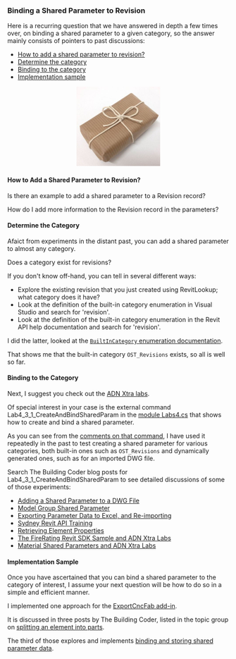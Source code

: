 <head>
<meta http-equiv="Content-Type" content="text/html; charset=utf-8">
<link rel="stylesheet" type="text/css" href="bc.css">
<script src="https://cdn.rawgit.com/google/code-prettify/master/loader/run_prettify.js" type="text/javascript"></script>
</head>

<!---


twitter:

Binding a shared parameter to revision in the #RevitAPI @AutodeskForge @AutodeskRevit #bim #DynamoBim #ForgeDevCon http://bit.ly/bindsharedparam

Here is a recurring question on binding a shared parameter to a given category
&ndash; How to add a shared parameter to revision?
&ndash; Determine the category
&ndash; Binding to the category
&ndash; Implementation sample...

linkedin:

Binding a shared parameter to revision in the #RevitAPI @AutodeskForge @AutodeskRevit #bim #DynamoBim #ForgeDevCon http://bit.ly/bindsharedparam

Here is a recurring question on binding a shared parameter to a given category:

- How to add a shared parameter to revision?
- Determine the category
- Binding to the category
- Implementation sample...

of [The Building Coder samples](https://github.com/jeremytammik/the_building_coder_samples/releases/tag/2019.0.145.4).

-->

### Binding a Shared Parameter to Revision

Here is a recurring question that we have answered in depth a few times over, on binding a shared parameter to a given category, so the answer mainly consists of pointers to past discussions:

- [How to add a shared parameter to revision?](#2) 
- [Determine the category](#3) 
- [Binding to the category](#4) 
- [Implementation sample](#5) 

<center>
<img src="img/bind_and_package.jpg" alt="Bind and package" width="190">
</center>
 
#### <a name="2"></a> How to Add a Shared Parameter to Revision?

Is there an example to add a shared parameter to a Revision record?

How do I add more information to the Revision record in the parameters?


#### <a name="3"></a> Determine the Category

Afaict from experiments in the distant past, you can add a shared parameter to almost any category.

Does a category exist for revisions?

If you don't know off-hand, you can tell in several different ways:

- Explore the existing revision that you just created using RevitLookup; what category does it have?
- Look at the definition of the built-in category enumeration in Visual Studio and search for 'revision'.
- Look at the definition of the built-in category enumeration in the Revit API help documentation and search for 'revision'.

I did the latter, looked at
the [`BuiltInCategory` enumeration documentation](https://apidocs.co/apps/revit/2019/ba1c5b30-242f-5fdc-8ea9-ec3b61e6e722.htm).

That shows me that the built-in category `OST_Revisions` exists, so all is well so far.


#### <a name="4"></a> Binding to the Category

Next, I suggest you check out the [ADN Xtra labs](https://github.com/jeremytammik/AdnRevitApiLabsXtra).

Of special interest in your case is the external command Lab4_3_1_CreateAndBindSharedParam in
the [module Labs4.cs](https://github.com/jeremytammik/AdnRevitApiLabsXtra/blob/master/XtraCs/Labs4.cs) that
shows how to create and bind a shared parameter.

As you can see from
the [comments on that command](https://github.com/jeremytammik/AdnRevitApiLabsXtra/blob/master/XtraCs/Labs4.cs#L518-L539),
I have used it repeatedly in the past to test creating a shared parameter for various categories, both built-in ones such as `OST_Revisions` and dynamically generated ones, such as for an imported DWG file.

Search The Building Coder blog posts for Lab4_3_1_CreateAndBindSharedParam to see detailed discussions of some of those experiments:

- [Adding a Shared Parameter to a DWG File](http://thebuildingcoder.typepad.com/blog/2008/11/adding-a-shared-parameter-to-a-dwg-file.html)
- [Model Group Shared Parameter](http://thebuildingcoder.typepad.com/blog/2009/06/model-group-shared-parameter.html)
- [Exporting Parameter Data to Excel, and Re-importing](http://thebuildingcoder.typepad.com/blog/2012/09/exporting-parameter-data-to-excel.html)
- [Sydney Revit API Training](http://thebuildingcoder.typepad.com/blog/2013/07/sydney-revit-api-training-and-vacation.html)
- [Retrieving Element Properties](https://thebuildingcoder.typepad.com/blog/2015/06/archsample-active-transaction-and-adnrme-for-revit-mep-2016.html#2)
- [The FireRating Revit SDK Sample and ADN Xtra Labs](http://thebuildingcoder.typepad.com/blog/2015/07/firerating-and-the-revit-python-shell-in-the-cloud-as-web-servers.html)
- [Material Shared Parameters and ADN Xtra Labs](http://thebuildingcoder.typepad.com/blog/2016/12/material-shared-parameters-and-adn-xtra-labs.html)

#### <a name="5"></a> Implementation Sample

Once you have ascertained that you can bind a shared parameter to the category of interest, I assume your next question will be how to do so in a simple and efficient manner.

I implemented one approach for
the [ExportCncFab add-in](https://github.com/jeremytammik/ExportCncFab).

It is discussed in three posts by The Building Coder, listed in the topic group
on [splitting an element into parts](https://thebuildingcoder.typepad.com/blog/about-the-author.html#5.39).

The third of those explores and
implements [binding and storing shared parameter data](https://thebuildingcoder.typepad.com/blog/2013/12/driving-cnc-fabrication-and-shared-parameters.html#4).

